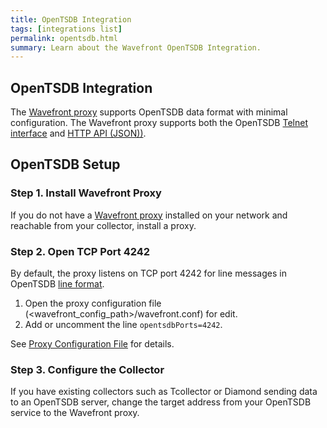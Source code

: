 ```yaml
---
title: OpenTSDB Integration
tags: [integrations list]
permalink: opentsdb.html
summary: Learn about the Wavefront OpenTSDB Integration.
---
```

## OpenTSDB Integration

The [Wavefront proxy](https://docs.wavefront.com/proxies.html) supports OpenTSDB data format with minimal configuration. The Wavefront proxy supports both the OpenTSDB [Telnet interface](http://opentsdb.net/docs/build/html/user_guide/writing#telnet) and [HTTP API (JSON))](http://opentsdb.net/docs/build/html/user_guide/writing#http-api).

## OpenTSDB Setup



### Step 1. Install Wavefront Proxy

If you do not have a [Wavefront proxy](https://docs.wavefront.com/proxies.html) installed on your network and reachable from your collector, install a proxy.

### Step 2. Open TCP Port 4242

By default, the proxy listens on TCP port 4242 for line messages in OpenTSDB [line format](http://opentsdb.net/docs/build/html/user_guide/writing#telnet). 

1. Open the proxy configuration file (<wavefront_config_path>/wavefront.conf) for edit. 
2. Add or uncomment the line `opentsdbPorts=4242`.  

See [Proxy Configuration File](https://docs.wavefront.com/proxies_configuring.html#proxy-configuration-properties) for details. 

### Step 3. Configure the Collector

If you have existing collectors such as Tcollector or Diamond sending data to an OpenTSDB server, change the target address from your OpenTSDB service to the Wavefront proxy.






